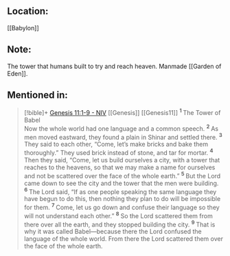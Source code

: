 ## Location:
[[Babylon]]

## Note:
The tower that humans built to try and reach heaven. Manmade [[Garden of Eden]].

## Mentioned in:
> [!bible]+ [Genesis 11:1-9 - NIV](https://bolls.life/NIV/1/11/) [[Genesis]] [[Genesis11]]
>  <sup> **1** </sup>The Tower of Babel<br/>Now the whole world had one language and a common speech. <sup> **2** </sup>As men moved eastward, they found a plain in Shinar and settled there. <sup> **3** </sup>They said to each other, “Come, let’s make bricks and bake them thoroughly.” They used brick instead of stone, and tar for mortar. <sup> **4** </sup>Then they said, “Come, let us build ourselves a city, with a tower that reaches to the heavens, so that we may make a name for ourselves and not be scattered over the face of the whole earth.” <sup> **5** </sup>But the Lord came down to see the city and the tower that the men were building. <sup> **6** </sup>The Lord said, “If as one people speaking the same language they have begun to do this, then nothing they plan to do will be impossible for them. <sup> **7** </sup>Come, let us go down and confuse their language so they will not understand each other.” <sup> **8** </sup>So the Lord scattered them from there over all the earth, and they stopped building the city. <sup> **9** </sup>That is why it was called Babel—because there the Lord confused the language of the whole world. From there the Lord scattered them over the face of the whole earth.
